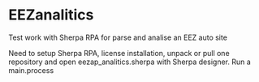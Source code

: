# EEZanalitics
Test work with Sherpa RPA for parse and analise an EEZ auto site

Need to setup Sherpa RPA, license installation, unpack or pull one repository and open eezap_analitics.sherpa with Sherpa designer.
Run a main.process
